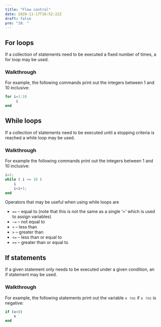 ```yaml
---
title: "Flow control"
date: 2020-11-17T16:52:22Z
draft: false
pre: "10. "
---
```



## For loops

If a collection of statements need to be executed a fixed number of times, a for loop may be used.

### Walkthrough

For example, the following commands print out the integers between 1 and 10 inclusive:

```matlab
for i=1:10
     i
end
```


## While loops

If a collection of statements need to be executed until a stopping criteria is reached a while loop may be used.

### Walkthrough

For example the following commands print out the integers between 1 and 10 inclusive:

```matlab
i=1;
while ( i <= 10 )
    i
    i=i+1;
end
```

Operators that may be useful when using while loops are

- `==` – equal to (note that this is not the same as a single ‘=’ which is used to assign variables)
- `~=` – not equal to
- `<` – less than
- `>` – greater than
- `<=` – less than or equal to
- `>=` – greater than or equal to


## If statements

If a given statement only needs to be executed under a given condition, an if statement may be used.

### Walkthrough

For example, the following statements print out the variable `x !nc` if `x !nc` is negative:

```matlab
if (x<0)
    x
end
```
